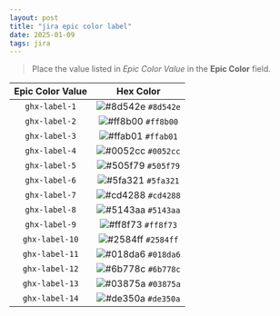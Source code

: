```yaml
---
layout: post
title: "jira epic color label"
date: 2025-01-09
tags: jira
---
```


> Place the value listed in _Epic Color Value_ in the **Epic Color** field.

| Epic Color Value | Hex Color                                                                            |
|:----------------:| :-----------------------------------------------------------------------------------:|
| `ghx-label-1`    | ![#8d542e](https://img.shields.io/badge/8d542e-8d542e?style=for-the-badge) `#8d542e` |
| `ghx-label-2`    | ![#ff8b00](https://img.shields.io/badge/ff8b00-ff8b00?style=for-the-badge) `#ff8b00` |
| `ghx-label-3`    | ![#ffab01](https://img.shields.io/badge/ffab01-ffab01?style=for-the-badge) `#ffab01` |
| `ghx-label-4`    | ![#0052cc](https://img.shields.io/badge/0052cc-0052cc?style=for-the-badge) `#0052cc` |
| `ghx-label-5`    | ![#505f79](https://img.shields.io/badge/505f79-505f79?style=for-the-badge) `#505f79` |
| `ghx-label-6`    | ![#5fa321](https://img.shields.io/badge/5fa321-5fa321?style=for-the-badge) `#5fa321` |
| `ghx-label-7`    | ![#cd4288](https://img.shields.io/badge/cd4288-cd4288?style=for-the-badge) `#cd4288` |
| `ghx-label-8`    | ![#5143aa](https://img.shields.io/badge/5143aa-5143aa?style=for-the-badge) `#5143aa` |
| `ghx-label-9`    | ![#ff8f73](https://img.shields.io/badge/ff8f73-ff8f73?style=for-the-badge) `#ff8f73` |
| `ghx-label-10`   | ![#2584ff](https://img.shields.io/badge/2584ff-2584ff?style=for-the-badge) `#2584ff` |
| `ghx-label-11`   | ![#018da6](https://img.shields.io/badge/018da6-018da6?style=for-the-badge) `#018da6` |
| `ghx-label-12`   | ![#6b778c](https://img.shields.io/badge/6b778c-6b778c?style=for-the-badge) `#6b778c` |
| `ghx-label-13`   | ![#03875a](https://img.shields.io/badge/03875a-03875a?style=for-the-badge) `#03875a` |
| `ghx-label-14`   | ![#de350a](https://img.shields.io/badge/de350a-de350a?style=for-the-badge) `#de350a` |